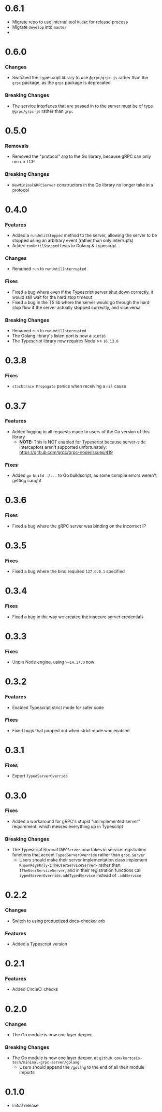 # 0.6.1

* Migrate repo to use internal tool `kudet` for release process
* Migrate `develop` into `master`
* 
# 0.6.0
### Changes
* Switched the Typescript library to use `@grpc/grpc-js` rather than the `grpc` package, as the `grpc` package is deprecated

### Breaking Changes
* The service interfaces that are passed in to the server must be of type `@grpc/grpc-js` rather than `grpc`

# 0.5.0
### Removals
* Removed the "protocol" arg to the Go library, because gRPC can only run on TCP

### Breaking Changes
* `NewMinimalGRPCServer` constructors in the Go library no longer take in a protocol

# 0.4.0
### Features
* Added a `runUntilStopped` method to the server, allowing the server to be stopped using an arbitrary event (rather than only interrupts)
* Added `runUntilStopped` tests to Golang & Typescript

### Changes
* Renamed `run` to `runUntilInterrupted`

### Fixes
* Fixed a bug where even if the Typescript server shut down correctly, it would still wait for the hard stop timeout
* Fixed a bug in the TS lib where the server would go through the hard stop flow if the server actually stopped correctly, and vice versa

### Breaking Changes
* Renamed `run` to `runUntilInterrupted`
* The Golang library's listen port is now a `uint16`
* The Typescript library now requires Node >= `16.13.0`

# 0.3.8
### Fixes
* `stacktrace.Propagate` panics when receiving a `nil` cause

# 0.3.7
### Features
* Added logging to all requests made to users of the Go version of this library
    * **NOTE:** This is NOT enabled for Typescript because server-side interceptors aren't supported unfortunately: https://github.com/grpc/grpc-node/issues/419

### Fixes
* Added `go build ./...` to Go buildscript, as some compile errors weren't getting caught

# 0.3.6
### Fixes
* Fixed a bug where the gRPC server was binding on the incorrect IP

# 0.3.5
### Fixes
* Fixed a bug where the bind required `127.0.0.1` specified

# 0.3.4
### Fixes
* Fixed a bug in the way we created the insecure server credentials

# 0.3.3
### Fixes
* Unpin Node engine, using `>=14.17.0` now

# 0.3.2
### Features
* Enabled Typescript strict mode for safer code

### Fixes
* Fixed bugs that popped out when strict mode was enabled

# 0.3.1
### Fixes
* Export `TypedServerOverride`

# 0.3.0
### Fixes
* Added a workaround for gRPC's stupid "unimplemented server" requirement, which messes everything up in Typescript

### Breaking Changes
* The Typescript `MinimalGRPCServer` now takes in service registration functions that accept `TypedServerOverride` rather than `grpc.Server`
    * Users should make their server implementation class implement `KnownKeysOnly<ITheUserServiceServer>` rather than `ITheUserServiceServer`, and in their registration functions call `typedServerOverride.addTypedService` instead of `.addService`

# 0.2.2
### Changes
* Switch to using productized docs-checker orb

### Features
* Added a Typescript version

# 0.2.1
### Features
* Added CircleCI checks

# 0.2.0
### Changes
* The Go module is now one layer deeper

### Breaking Changes
* The Go module is now one layer deeper, at `github.com/kurtosis-tech/minimal-grpc-server/golang`
    * Users should append the `/golang` to the end of all their module imports

# 0.1.0
* Initial release
